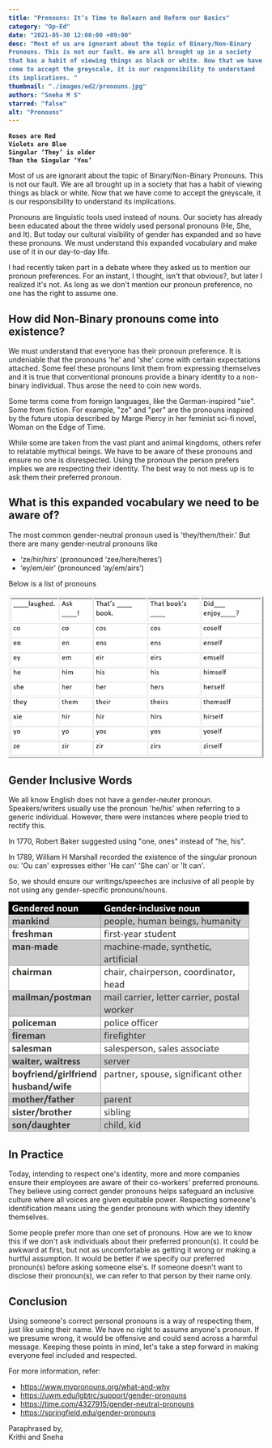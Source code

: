 ```yaml
---
title: "Pronouns: It’s Time to Relearn and Reform our Basics"
category: "Op-Ed"
date: "2021-05-30 12:00:00 +09:00"
desc: "Most of us are ignorant about the topic of Binary/Non-Binary Pronouns. This is not our fault. We are all brought up in a society that has a habit of viewing things as black or white. Now that we have come to accept the greyscale, it is our responsibility to understand its implications. "
thumbnail: "./images/ed2/pronouns.jpg"
authors: "Sneha M S"
starred: "false"
alt: "Pronouns"
---
```


<style type='text/css'>
code {
  white-space : pre-wrap !important;
  font-weight: bolder !important;
}
</style>

```
Roses are Red
Violets are Blue
Singular ‘They’ is older
Than the Singular ‘You’
```

Most of us are ignorant about the topic of Binary/Non-Binary Pronouns. This is not our fault. We are all brought up in a society that has a habit of viewing things as black or white. Now that we have come to accept the greyscale, it is our responsibility to understand its implications.  


Pronouns are linguistic tools used instead of nouns. Our society has already been educated about the three widely used personal pronouns (He, She, and It). But today our cultural visibility of gender has expanded and so have these pronouns. We must understand this expanded vocabulary and make use of it in our day-to-day life.  


I had recently taken part in a debate where they asked us to mention our pronoun preferences. For an instant, I thought, isn't that obvious?, but later I realized it's not. As long as we don't mention our pronoun preference, no one has the right to assume one.  


## How did Non-Binary pronouns come into existence?  


We must understand that everyone has their pronoun preference. It is undeniable that the pronouns 'he' and 'she' come with certain expectations attached. Some feel these pronouns limit them from expressing themselves and it is true that conventional pronouns provide a binary identity to a non-binary individual. Thus arose the need to coin new words.


Some terms come from foreign languages, like the German-inspired "sie". Some from fiction. For example, "ze" and "per" are the pronouns inspired by the future utopia described by Marge Piercy in her feminist sci-fi novel, Woman on the Edge of Time.  


While some are taken from the vast plant and animal kingdoms, others refer to relatable mythical beings. We have to be aware of these pronouns and ensure no one is disrespected. Using the pronoun the person prefers implies we are respecting their identity. The best way to not mess up is to ask them their preferred pronoun.  


## What is this expanded vocabulary we need to be aware of?  


The most common gender-neutral pronoun used is 'they/them/their.' But  there are many gender-neutral pronouns like  
-  ‘ze/hir/hirs’ (pronounced ‘zee/here/heres’)  
- ‘ey/em/eir’ (pronounced ‘ay/em/airs’)  

Below is a list of pronouns 

![img](./images/ed2/supporting/pronouns.png)

## Gender Inclusive Words  


We all know English does not have a gender-neuter pronoun.  Speakers/writers usually use the pronoun 'he/his' when referring to a generic individual. However, there were instances where people tried to rectify this.  


In 1770, Robert Baker suggested using "one, ones" instead of "he, his".  


In 1789, William H Marshall recorded the existence of the singular pronoun ou: 'Ou can' expresses either 'He can' 'She can' or 'It can'.  


So, we should ensure our writings/speeches are inclusive of all people by not using any gender-specific pronouns/nouns.  


![img](./images/ed2/supporting/pronouns2.png)


## In Practice  


Today, intending to respect one's identity, more and more companies ensure their employees are aware of their co-workers' preferred pronouns. They believe using correct gender pronouns helps safeguard an inclusive culture where all voices are given equitable power. Respecting someone's identification means using the gender pronouns with which they identify themselves.  


Some people prefer more than one set of pronouns. How are we to know this if we don't ask individuals about their preferred pronoun(s). It could be awkward at first, but not as uncomfortable as getting it wrong or making a hurtful assumption. It would be better if we specify our preferred pronoun(s) before asking someone else's. If someone doesn't want to disclose their pronoun(s), we can refer to that person by their name only. 

## Conclusion  

Using someone's correct personal pronouns is a way of respecting them, just like using their name. We have no right to assume anyone's pronoun. If we presume wrong, it would be offensive and could send across a harmful message. Keeping these points in mind, let's take a step forward in making everyone feel included and respected.  


For more information, refer:  
- https://www.mypronouns.org/what-and-why 
- https://uwm.edu/lgbtrc/support/gender-pronouns
- https://time.com/4327915/gender-neutral-pronouns
- https://springfield.edu/gender-pronouns

>
  Paraphrased by,  
  Krithi and Sneha

